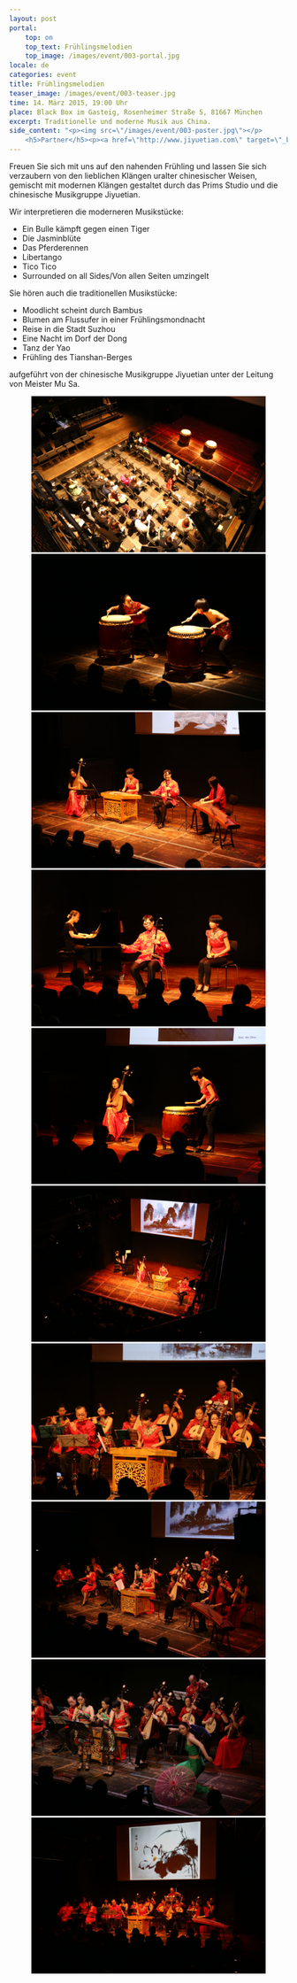 ```yaml
---
layout: post
portal:
    top: on
    top_text: Frühlingsmelodien
    top_image: /images/event/003-portal.jpg
locale: de
categories: event
title: Frühlingsmelodien
teaser_image: /images/event/003-teaser.jpg
time: 14. März 2015, 19:00 Uhr
place: Black Box im Gasteig, Rosenheimer Straße 5, 81667 München
excerpt: Traditionelle und moderne Musik aus China.
side_content: "<p><img src=\"/images/event/003-poster.jpg\"></p>
    <h5>Partner</h5><p><a href=\"http://www.jiyuetian.com\" target=\"_blank\"><img style=\"border&#58; 1px solid #000\" src=\"/images/partner/jiyuetian.jpg\"></a></p>"
---
```


Freuen Sie sich mit uns auf den nahenden Frühling und lassen Sie sich verzaubern von den lieblichen Klängen uralter chinesischer Weisen,
gemischt mit modernen Klängen gestaltet durch das Prims Studio und die chinesische Musikgruppe Jiyuetian. 

Wir interpretieren die moderneren Musikstücke:

- Ein Bulle kämpft gegen einen Tiger
- Die Jasminblüte
- Das Pferderennen
- Libertango
- Tico Tico
- Surrounded on all Sides/Von allen Seiten umzingelt

Sie hören auch die traditionellen Musikstücke:

- Moodlicht scheint durch Bambus
- Blumen am Flussufer in einer Frühlingsmondnacht
- Reise in die Stadt Suzhou
- Eine Nacht im Dorf der Dong
- Tanz der Yao
- Frühling des Tianshan-Berges

aufgeführt von der chinesische Musikgruppe Jiyuetian unter der Leitung von Meister Mu Sa.

<figure class="col-two">
    <a class="ln-gallery" href="/images/event/003-live-photo-01.jpg"><img src="/images/event/003-live-photo-01.jpg"></a>
    <a class="ln-gallery" href="/images/event/003-live-photo-02.jpg"><img src="/images/event/003-live-photo-02.jpg"></a>
    <a class="ln-gallery" href="/images/event/003-live-photo-03.jpg"><img src="/images/event/003-live-photo-03.jpg"></a>
    <a class="ln-gallery" href="/images/event/003-live-photo-04.jpg"><img src="/images/event/003-live-photo-04.jpg"></a>
    <a class="ln-gallery" href="/images/event/003-live-photo-05.jpg"><img src="/images/event/003-live-photo-05.jpg"></a>
    <a class="ln-gallery" href="/images/event/003-live-photo-06.jpg"><img src="/images/event/003-live-photo-06.jpg"></a>
    <a class="ln-gallery" href="/images/event/003-live-photo-07.jpg"><img src="/images/event/003-live-photo-07.jpg"></a>
    <a class="ln-gallery" href="/images/event/003-live-photo-08.jpg"><img src="/images/event/003-live-photo-08.jpg"></a>
    <a class="ln-gallery" href="/images/event/003-live-photo-09.jpg"><img src="/images/event/003-live-photo-09.jpg"></a>
    <a class="ln-gallery" href="/images/event/003-live-photo-10.jpg"><img src="/images/event/003-live-photo-10.jpg"></a>
</figure>
